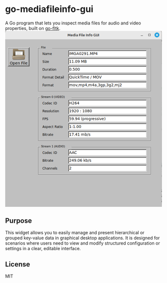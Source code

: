 # go-mediafileinfo-gui 

A Go program that lets you inspect media files for audio and video properties, built on [go-fltk](https://github.com/archeopternix/go-fltk).
![MediaFileInfo GUI Screenshot](./gui_screenshot.png)

## Purpose

This widget allows you to easily manage and present hierarchical or grouped key-value data in graphical desktop applications. It is designed for scenarios where users need to view and modify structured configuration or settings in a clear, editable interface.


## License

MIT